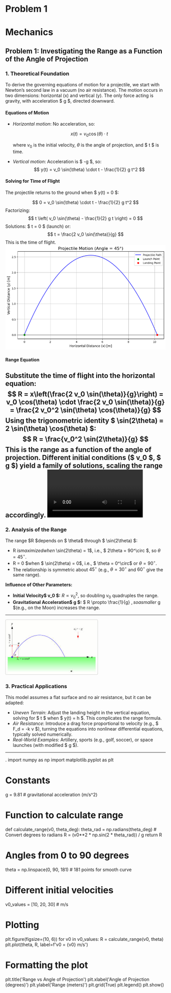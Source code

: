 # Problem 1
# Mechanics

## Problem 1: Investigating the Range as a Function of the Angle of Projection

### 1. Theoretical Foundation

To derive the governing equations of motion for a projectile, we start with Newton’s second law in a vacuum (no air resistance). The motion occurs in two dimensions: horizontal (x) and vertical (y). The only force acting is gravity, with acceleration $ g $, directed downward.

#### Equations of Motion
- *Horizontal motion*: No acceleration, so:

  $$
  x(t) = v_0 \cos(\theta) \cdot t
  $$

  where $v_0$ is the initial velocity, $\theta$ is the angle of projection, and $ t $ is time.
- *Vertical motion*: Acceleration is $ -g $, so:
  $$
  y(t) = v_0 \sin(\theta) \cdot t - \frac{1}{2} g t^2
  $$

#### Solving for Time of Flight
The projectile returns to the ground when $ y(t) = 0 $:

$$
0 = v_0 \sin(\theta) \cdot t - \frac{1}{2} g t^2
$$
Factorizing:
$$
t \left( v_0 \sin(\theta) - \frac{1}{2} g t \right) = 0
$$
Solutions: $ t = 0 $ (launch) or:
$$
t = \frac{2 v_0 \sin(\theta)}{g}
$$
This is the time of flight.
![alt text](image.png)

#### Range Equation
Substitute the time of flight into the horizontal equation:
$$
R = x\left(\frac{2 v_0 \sin(\theta)}{g}\right) = v_0 \cos(\theta) \cdot \frac{2 v_0 \sin(\theta)}{g} = \frac{2 v_0^2 \sin(\theta) \cos(\theta)}{g}
$$
Using the trigonometric identity $ \sin(2\theta) = 2 \sin(\theta) \cos(\theta) $:
$$
R = \frac{v_0^2 \sin(2\theta)}{g}
$$
This is the range as a function of the angle of projection. Different initial conditions ($ v_0 $, $ g $) yield a family of solutions, scaling the range accordingly.
<video controls src="projectile_colored.mp4" title="Title"></video>
---

### 2. Analysis of the Range

The range $R $depends on $ \theta$ through $ \sin(2\theta) $:

-  R $is maximized when$ \sin(2\theta) = 1$, i.e., $ 2\theta = 90^\circ $, so $\theta = 45^\circ$.
-  R = 0 $when $ \sin(2\theta) = 0$, i.e., $ \theta = 0^\circ$ or $\theta = 90^\circ$.
- The relationship is symmetric about $45^\circ$ (e.g., $\theta = 30^\circ$ and $60^\circ$ give the same range).

**Influence of Other Parameters:**

- **Initial Velocity$ v_0 $:** $R \propto v_0^2$, so doubling $v_0$ quadruples the range.
- **Gravitational Acceleration$ g $:** $ R \propto \frac{1}{g} $, so a smaller$ g $(e.g., on the Moon) increases the range.

---
![alt text](image-1.png)
### 3. Practical Applications

This model assumes a flat surface and no air resistance, but it can be adapted:
- *Uneven Terrain*: Adjust the landing height in the vertical equation, solving for $ t $ when $ y(t) = h $. This complicates the range formula.
- *Air Resistance*: Introduce a drag force proportional to velocity (e.g., $ F_d = -k v $), turning the equations into nonlinear differential equations, typically solved numerically.
- *Real-World Examples*: Artillery, sports (e.g., golf, soccer), or space launches (with modified $ g $).

---
.
import numpy as np
import matplotlib.pyplot as plt

# Constants

g = 9.81  # gravitational acceleration (m/s^2)

# Function to calculate range
def calculate_range(v0, theta_deg):
    theta_rad = np.radians(theta_deg)  # Convert degrees to radians
    R = (v0**2 * np.sin(2 * theta_rad)) / g
    return R

# Angles from 0 to 90 degrees
theta = np.linspace(0, 90, 181)  # 181 points for smooth curve

# Different initial velocities
v0_values = [10, 20, 30]  # m/s

# Plotting
plt.figure(figsize=(10, 6))
for v0 in v0_values:
    R = calculate_range(v0, theta)
    plt.plot(theta, R, label=f'v0 = {v0} m/s')

# Formatting the plot
plt.title('Range vs Angle of Projection')
plt.xlabel('Angle of Projection (degrees)')
plt.ylabel('Range (meters)')
plt.grid(True)
plt.legend()
plt.show()

